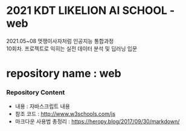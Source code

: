 # 2021 KDT LIKELION AI SCHOOL - web
2021.05~08 멋쟁이사자처럼 인공지능 통합과정   
10회차. 프로젝트로 익히는 실전 데이터 분석 및 딥러닝 입문

# repository name : web
### Repository Content
* 내용 : 자바스크립트 내용
* 참조 코드 : http://www.w3schools.com/js
* 마크다운 사용법 총정리 :  https://heropy.blog/2017/09/30/markdown/
